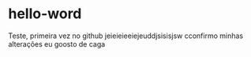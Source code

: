 # hello-word
Teste, primeira vez no github
jeieieieeiejeuddjsisisjsw cconfirmo minhas alterações
eu goosto de caga
